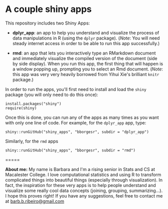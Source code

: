 A couple shiny apps
=====

This repository includes two Shiny Apps:
- **dplyr_app**: an app to help you understand and visualize the process of data manipulations in R (using the `dplyr` package). (_Note_: You will need steady internet access in order to be able to run this app successfully.)

- **rmd**: an app that lets you interactively type an RMarkdown document and immediately visualize the compiled version of the document (side by side display). When you run this app, the first thing that will happen is a window popping up, prompting you to select an Rmd document. (_Note_: this app was very very heavily borrowed from Yihui Xie's brilliant `knitr` package.)

In order to run the apps, you'll first need to install and load the `shiny` package (you will only need to do this once):

```{r}
install.packages("shiny")
require(shiny)
```

Once this is done, you can run any of the apps as many times as you want with only one line of code. For example, for the `dplyr_app` app, type:

```{r}
shiny::runGitHub("shiny_apps", "bborgesr", subdir = "dplyr_app")
```

Similarly, for the `rmd` apps

```{r}
shiny::runGitHub("shiny_apps", "bborgesr", subdir = "rmd")
```

=====

**About me:**
My name is Barbara and I'm a rising senior in Stats and CS at Macalester College. I love computational statistics and using R to transform complicated things into beautiful things (especially through visualization). In fact, the inspiration for these very apps is to help people understand and visualize some really cool data concepts (joining, grouping, summarizing...). I hope this proves right! If you have any suggestions, feel free to contact me at barb.b.ribeiro@gmail.com

